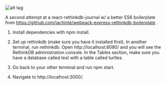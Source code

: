 ![alt tag](https://cloud.githubusercontent.com/assets/14519546/25073674/3eae60b6-22a0-11e7-88c3-8c5c0ccda721.png)

A second attempt at a react-rethinkdb-journal w/ a better ES6 boilerplate from https://github.com/jachinte/webpack-express-rethinkdb-boilerplate .

1. Install dependencies with npm install.

2. Set up rethinkdb (make sure you have it installed first). In another terminal, run rethinkdb. Open http://localhost:8080/  and you will see the RethinkDB administration console. In the Tables section, make sure you have a database called test with a table called turtles.

3. Go back to your other terminal and run npm start.

4. Navigate to http://localhost:3000/.
